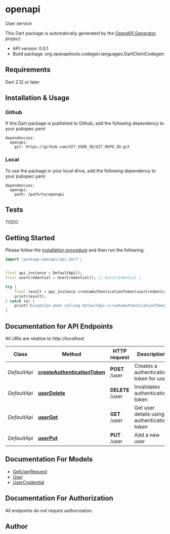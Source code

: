 # openapi
User service

This Dart package is automatically generated by the [OpenAPI Generator](https://openapi-generator.tech) project:

- API version: 0.0.1
- Build package: org.openapitools.codegen.languages.DartClientCodegen

## Requirements

Dart 2.12 or later

## Installation & Usage

### Github
If this Dart package is published to Github, add the following dependency to your pubspec.yaml
```
dependencies:
  openapi:
    git: https://github.com/GIT_USER_ID/GIT_REPO_ID.git
```

### Local
To use the package in your local drive, add the following dependency to your pubspec.yaml
```
dependencies:
  openapi:
    path: /path/to/openapi
```

## Tests

TODO

## Getting Started

Please follow the [installation procedure](#installation--usage) and then run the following:

```dart
import 'package:openapi/api.dart';


final api_instance = DefaultApi();
final userCredential = UserCredential(); // UserCredential | 

try {
    final result = api_instance.createAuthenticationToken(userCredential);
    print(result);
} catch (e) {
    print('Exception when calling DefaultApi->createAuthenticationToken: $e\n');
}

```

## Documentation for API Endpoints

All URIs are relative to *http://localhost*

Class | Method | HTTP request | Description
------------ | ------------- | ------------- | -------------
*DefaultApi* | [**createAuthenticationToken**](doc//DefaultApi.md#createauthenticationtoken) | **POST** /user | Creates a authentication token for user
*DefaultApi* | [**userDelete**](doc//DefaultApi.md#userdelete) | **DELETE** /user | Invalidates authentication token
*DefaultApi* | [**userGet**](doc//DefaultApi.md#userget) | **GET** /user | Get user details using authentication token
*DefaultApi* | [**userPut**](doc//DefaultApi.md#userput) | **PUT** /user | Add a new user


## Documentation For Models

 - [GetUserRequest](doc//GetUserRequest.md)
 - [User](doc//User.md)
 - [UserCredential](doc//UserCredential.md)


## Documentation For Authorization

 All endpoints do not require authorization.


## Author



